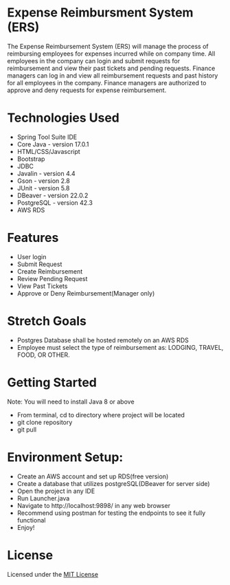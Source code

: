 # Expense Reimbursment System (ERS)

The Expense Reimbursement System (ERS) will manage the process of reimbursing employees for expenses incurred while on company time. All employees in the company can login and submit requests for reimbursement and view their past tickets and pending requests. Finance managers can log in and view all reimbursement requests and past history for all employees in the company. Finance managers are authorized to approve and deny requests for expense reimbursement.


# Technologies Used
* Spring Tool Suite IDE
* Core Java - version 17.0.1
* HTML/CSS/Javascript
* Bootstrap
* JDBC
* Javalin - version 4.4
* Gson - version 2.8
* JUnit - version 5.8
* DBeaver - version 22.0.2
* PostgreSQL - version 42.3
* AWS RDS



# Features
* User login
* Submit Request
* Create Reimbursement
* Review Pending Request
* View Past Tickets
* Approve or Deny Reimbursement(Manager only)

# Stretch Goals
- Postgres Database shall be hosted remotely on an AWS RDS
- Employee must select the type of reimbursement as: LODGING, TRAVEL, FOOD, OR OTHER.

# Getting Started
Note: You will need to install Java 8 or above
* From terminal, cd to directory where project will be located
* git clone repository 
* git pull


# Environment Setup:
* Create an AWS account and set up RDS(free version)
* Create  a database that utilizes postgreSQL(DBeaver for server side)
* Open the project in any IDE
* Run Launcher.java
* Navigate to http://localhost:9898/ in any web browser
* Recommend using postman for testing the endpoints to see it fully functional
* Enjoy!

# License
Licensed under the [MIT License](LICENSE)


